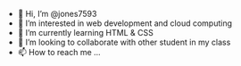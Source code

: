 - 👋 Hi, I’m @jones7593
- 👀 I’m interested in web development and cloud computing
- 🌱 I’m currently learning HTML & CSS
- 💞️ I’m looking to collaborate with other student in my class
- 📫 How to reach me ...

<!---
jones7593/jones7593 is a ✨ special ✨ repository because its `README.md` (this file) appears on your GitHub profile.
You can click the Preview link to take a look at your changes.
--->
